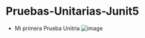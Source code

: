 # Pruebas-Unitarias-Junit5
- Mi primera Prueba Unitria
![image](https://github.com/edsoncardenasarias/Pruebas-Unitarias-Junit5/assets/72884555/3760f46f-9812-4465-998f-44f446bec762)
